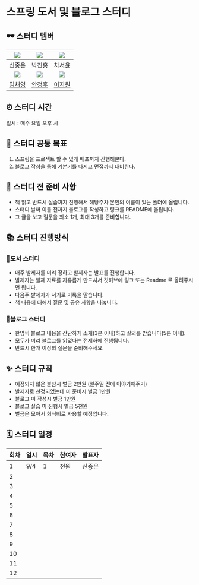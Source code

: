 # 스프링 도서 및 블로그 스터디

## 🕶️ 스터디 멤버

|  ![](https://github.com/Hawardshin.png?size=100)  |   ![](https://github.com/JiinHong.png?size=100)    |  ![](https://github.com/sunyou10.png?size=100)  |
| :--------------------------------------------: | :-----------------------------------------------: | :--------------------------------------------: |
|      [신중은](https://github.com/Hawardshin)      |       [박진홍](https://github.com/JiinHong)        |      [차서윤](https://github.com/sunyou10)      |
| ![](https://github.com/chaeyoungeee.png?size=100) | ![](https://github.com/Jeongh00.png?size=100) | ![](https://github.com/orieasy1.png?size=100) |
|     [임채영](https://github.com/chaeyoungeee)     |     [안정후](https://github.com/Jeongh00)     |     [이지원](https://github.com/orieasy1)     |

## ⏰ 스터디 시간

일시 : 매주 요일 오후 시

## 🎯 스터디 공통 목표

1. 스프링을 프로젝트 할 수 있게 배포까지 진행해본다.
2. 블로그 작성을 통해 기본기를 다지고 면접까지 대비한다. 

## 🥊 스터디 전 준비 사항

- 책 읽고 반드시 실습까지 진행해서 해당주차 본인의 이름이 있는 폴더에 올립니다.
- 스터디 날짜 이틀 전까지 블로그를 작성하고 링크를 README에 올립니다.
- 그 글을 보고 질문을 최소 1개, 최대 3개를 준비합니다.

## 📚 스터디 진행방식
### 📖도서 스터디
- 매주 발제자를 미리 정하고 발제자는 발표를 진행합니다.
- 발제자는 발제 자료를 자유롭게 만드셔서 깃허브에 링크 또는 Readme 로 올려주시면 됩니다.
- 다음주 발제자가 서기로 기록을 맡습니다.
- 책 내용에 대해서 질문 및 공유 사항을 나눕니다.
### 📝블로그 스터디
- 한명씩 블로그 내용을 간단하게 소개(3분 이내)하고 질의를 받습니다(5분 이내).
- 모두가 미리 블로그를 읽었다는 전제하에 진행됩니다.
- 반드시 한개 이상의 질문을 준비해주세요.


## ✨ 스터디 규칙

- 예정되지 않은 불참시 벌금 2만원 (일주일 전에 이야기해주기)
- 발제자로 선정되었는데 미 준비시 벌금 1만원
- 블로그 미 작성시 벌금 1만원
- 블로그 실습 미 진행시 벌금 5천원
- 벌금은 모아서 회식비로 사용할 예정입니다.

## 🗓 스터디 일정

| 회차 | 일시 | 목차               | 참여자 | 발표자 |
| ---- | ---- | ------------------ | ------ | ------ |
| 1    |  9/4 |      1   |  전원   |  신중은  |
| 2    |  |    |    |   |
| 3    |  |    |   |  |
| 4    | |         |   |  |
| 5    |   |       |    |  |
| 6    |  |        | |  |
| 7    |  |         |  |  |
| 8    |  |  |  |  |
| 9    |   |     |  ||
| 10   |  | |        |        |
| 11   | |           |        |        |
| 12   |  |           |        |        |

